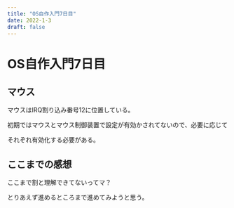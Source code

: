 ```yaml
---
title: "OS自作入門7日目"
date: 2022-1-3
draft: false
---
```

# OS自作入門7日目



## マウス



マウスはIRQ割り込み番号12に位置している。



初期ではマウスとマウス制御装置で設定が有効かされてないので、必要に応じて



それぞれ有効化する必要がある。



## ここまでの感想



ここまで割と理解できてないってマ？



とりあえず進めるところまで進めてみようと思う。
